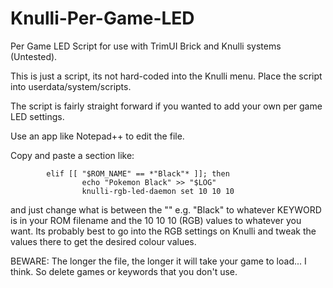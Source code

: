 # Knulli-Per-Game-LED
Per Game LED Script for use with TrimUI Brick and Knulli systems (Untested).

This is just a script, its not hard-coded into the Knulli menu.
Place the script into userdata/system/scripts.

The script is fairly straight forward if you wanted to add your own per game LED settings.

Use an app like Notepad++ to edit the file.

Copy and paste a section like:

```
        elif [[ "$ROM_NAME" == *"Black"* ]]; then
                echo "Pokemon Black" >> "$LOG"
                knulli-rgb-led-daemon set 10 10 10
```

and just change what is between the "" e.g. "Black" to whatever KEYWORD is in your ROM filename and the 10 10 10 (RGB) values to whatever you want. Its probably best to go into the RGB settings on Knulli and tweak the values there to get the desired colour values.

BEWARE: The longer the file, the longer it will take your game to load... I think. So delete games or keywords that you don't use.
